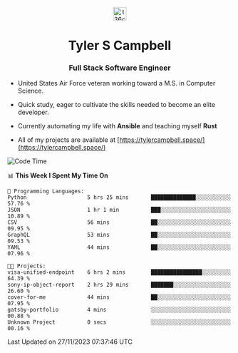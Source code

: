 <p align="center">
<a href="https://www.linkedin.com/in/t36campbell" target="blank"><img align="center" src="https://ik.imagekit.io/t36campbell/Portfolio/linkedin.png.original_m8bbGgPh6.png" alt="t36campbell" height="30" width="30" /></a>
</p>
<h1 align="center">Tyler S Campbell</h1>
<h3 align="center">Full Stack Software Engineer</h3>

* United States Air Force veteran working toward a M.S. in Computer Science.

* Quick study, eager to cultivate the skills needed to become an elite developer.

* Currently automating my life with **Ansible** and teaching myself **Rust**

* All of my projects are available at [https://tylercampbell.space/](https://tylercampbell.space/)

<!--START_SECTION:waka-->
![Code Time](http://img.shields.io/badge/Code%20Time-3%2C003%20hrs%202%20mins-blue)

📊 **This Week I Spent My Time On** 

```text
💬 Programming Languages: 
Python                   5 hrs 25 mins       ██████████████░░░░░░░░░░░   57.76 % 
JSON                     1 hr 1 min          ███░░░░░░░░░░░░░░░░░░░░░░   10.89 % 
CSV                      56 mins             ██░░░░░░░░░░░░░░░░░░░░░░░   09.95 % 
GraphQL                  53 mins             ██░░░░░░░░░░░░░░░░░░░░░░░   09.53 % 
YAML                     44 mins             ██░░░░░░░░░░░░░░░░░░░░░░░   07.96 % 

🐱‍💻 Projects: 
visa-unified-endpoint    6 hrs 2 mins        ████████████████░░░░░░░░░   64.39 % 
sony-ip-object-report    2 hrs 29 mins       ███████░░░░░░░░░░░░░░░░░░   26.60 % 
cover-for-me             44 mins             ██░░░░░░░░░░░░░░░░░░░░░░░   07.95 % 
gatsby-portfolio         4 mins              ░░░░░░░░░░░░░░░░░░░░░░░░░   00.88 % 
Unknown Project          0 secs              ░░░░░░░░░░░░░░░░░░░░░░░░░   00.16 % 
```


 Last Updated on 27/11/2023 07:37:46 UTC
<!--END_SECTION:waka-->
